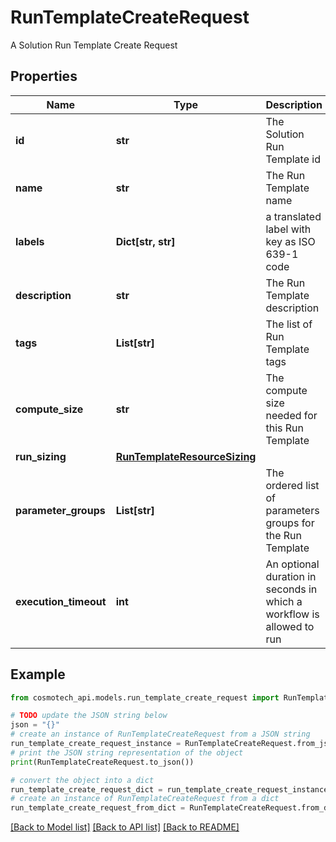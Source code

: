 # RunTemplateCreateRequest

A Solution Run Template Create Request

## Properties

Name | Type | Description | Notes
------------ | ------------- | ------------- | -------------
**id** | **str** | The Solution Run Template id | 
**name** | **str** | The Run Template name | [optional] 
**labels** | **Dict[str, str]** | a translated label with key as ISO 639-1 code | [optional] 
**description** | **str** | The Run Template description | [optional] 
**tags** | **List[str]** | The list of Run Template tags | [optional] 
**compute_size** | **str** | The compute size needed for this Run Template | [optional] 
**run_sizing** | [**RunTemplateResourceSizing**](RunTemplateResourceSizing.md) |  | [optional] 
**parameter_groups** | **List[str]** | The ordered list of parameters groups for the Run Template | [optional] [default to []]
**execution_timeout** | **int** | An optional duration in seconds in which a workflow is allowed to run | [optional] 

## Example

```python
from cosmotech_api.models.run_template_create_request import RunTemplateCreateRequest

# TODO update the JSON string below
json = "{}"
# create an instance of RunTemplateCreateRequest from a JSON string
run_template_create_request_instance = RunTemplateCreateRequest.from_json(json)
# print the JSON string representation of the object
print(RunTemplateCreateRequest.to_json())

# convert the object into a dict
run_template_create_request_dict = run_template_create_request_instance.to_dict()
# create an instance of RunTemplateCreateRequest from a dict
run_template_create_request_from_dict = RunTemplateCreateRequest.from_dict(run_template_create_request_dict)
```
[[Back to Model list]](../README.md#documentation-for-models) [[Back to API list]](../README.md#documentation-for-api-endpoints) [[Back to README]](../README.md)


